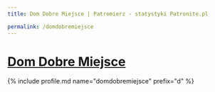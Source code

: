 ```yaml
---
title: Dom Dobre Miejsce | Patromierz - statystyki Patronite.pl

permalink: /domdobremiejsce
---
```


# [Dom Dobre Miejsce](https://patronite.pl/domdobremiejsce)

{% include profile.md name="domdobremiejsce" prefix="d" %}
